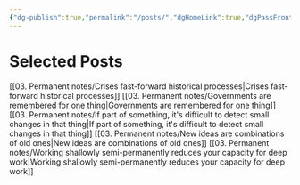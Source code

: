 ```yaml
---
{"dg-publish":true,"permalink":"/posts/","dgHomeLink":true,"dgPassFrontmatter":false}
---
```


# Selected Posts

[[03. Permanent notes/Crises fast-forward historical processes|Crises fast-forward historical processes]]
[[03. Permanent notes/Governments are remembered for one thing|Governments are remembered for one thing]]
[[03. Permanent notes/If part of something, it's difficult to detect small changes in that thing|If part of something, it's difficult to detect small changes in that thing]]
[[03. Permanent notes/New ideas are combinations of old ones|New ideas are combinations of old ones]]
[[03. Permanent notes/Working shallowly semi-permanently reduces your capacity for deep work|Working shallowly semi-permanently reduces your capacity for deep work]]

